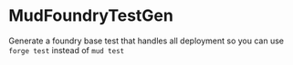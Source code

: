 # MudFoundryTestGen
Generate a foundry base test that handles all deployment so you can use `forge test` instead of `mud test`
